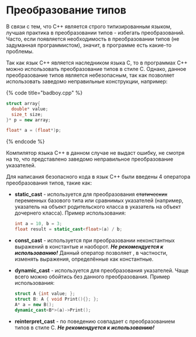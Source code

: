 # Преобразование типов

В связи с тем, что С++ является строго типизированным языком, лучшая практика в преобразовании типов - избегать преобразований. Часто, если появляется необходимость в преобразовании типов \(не задуманная программистом\), значит, в программе есть какие-то проблемы.

Так как язык С++ является наследником языка С, то в программах С++ можно использовать преобразование типов в стиле С. Однако, данное преобразование типов является небезопасным, так как позволяет использовать заведомо неправильные конструкции, например:

{% code title="badboy.cpp" %}
```cpp
struct array{
  double* value;
  size_t size;
}* p = new array;

float* a = (float*)p;
```
{% endcode %}

Компилятор языка С++ в данном случае не выдаст ошибку, не смотря на то, что представлено заведомо неправильное преобразование указателей.

Для написания безопасного кода в язык С++ были введены 4 оператора преобразования типов, такие как:

* **static\_cast** - используется для преобразования ~~статических~~ переменных базового типа или сравнимых указателей \(например, указатель на объект родительского класса в указатель на объект дочернего класса\). Пример использования:

  ```cpp
  int a = 10, b = 3;
  float result = static_cast<float>(a) / b;
  ```

* **const\_cast** - используется при преобразовании неконстантных выражений в константые и наоборот.  _**Не рекомендуется к использованию!**_ Данный оператор позволяет , в частности, изменять выражения, определённые как константные.
* **dynamic\_cast** - используется для преобразования указателей. Чаще всего можно обойтись без данного преобразования. Пример использования:

  ```cpp
  struct A {int value; };
  struct B: A { void Print(){}; };
  A* a = new B();
  dynamic_cast<B*>(a)->Print();
  ```

* **reinterpret\_cast** - по поведению совпадает с преобразованием типов в стиле С. _**Не рекомендуется к использованию!**_



